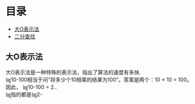 # 目录

* [大O表示法](#大O表示法)
* [二分查找](二分查找.md)

## 大O表示法
  大O表示法是一种特殊的表示法，指出了算法的速度有多快.  
  ㏒10-100相当于问“将多少个10相乘的结果为100”。答案是两个：10 × 10 = 100。因此， ㏒10-100 = 2..   
  ㏒指的都是㏒2-  

